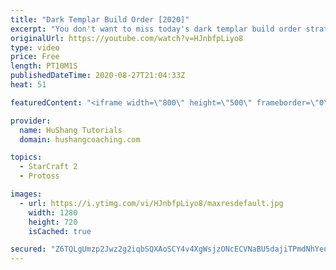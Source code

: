 ```yaml
---
title: "Dark Templar Build Order [2020]"
excerpt: "You don't want to miss today's dark templar build order strategy guide! We're learning a dark templar build order(dt rush)! This strategy/build is for the Protoss vs Terran matchup and get's your dark templar (DT) out by 4:30 IN YOUR OPPONENTS BASE by using a warp prism which we sneak out across the"
originalUrl: https://youtube.com/watch?v=HJnbfpLiyo8
type: video
price: Free
length: PT10M1S
publishedDateTime: 2020-08-27T21:04:33Z
heat: 51

featuredContent: "<iframe width=\"800\" height=\"500\" frameborder=\"0\" src=\"https://www.youtube.com/embed/HJnbfpLiyo8\" allow=\"accelerometer; autoplay; encrypted-media; gyroscope; picture-in-picture\" allowfullscreen></iframe>"

provider:
  name: HuShang Tutorials
  domain: hushangcoaching.com

topics:
  - StarCraft 2
  - Protoss

images:
  - url: https://i.ytimg.com/vi/HJnbfpLiyo8/maxresdefault.jpg
    width: 1280
    height: 720
    isCached: true

secured: "Z6TQLgUmzp2Jwz2g2iqbSQXAoSCY4v4XgWsjzONcECVNaBU5dajiTPmdNhYeuy8JJNq8ZYw1lVVPvQQXj4b81wF5cvvzP++ntJtDS4Lh+gcjgg/yGXIGC6v0VYZ0a09pxXOA1k4bNgerN+Cd4jRy4HAGyA6ffeZrwwyaTtLdF8wYectDXLpEnD+q2FyIycPInX0QRiSC/l2jT6PohuLqHIemTjJkWhf57esINsnZ0edzUzikhEngzXKVr9RoriUcRCMUY7hUwsEod4StUCW1YEP1+TwVMfikeU1GN8kyH0NqBNRNdcVNK6Z2Fj5tUyCTAyhzeLH08ShAekIDbmD7cYl1/69iOcSWau4G0em76sDnCnW0IzRXP9Gxtx6460ryjTyQrLOOI0WQsNlsyQ5OoZnDP/Amv7bAUmmPV1q3XqU=;kku/S96/xA1HeYX4BEwD8g=="
---
```


